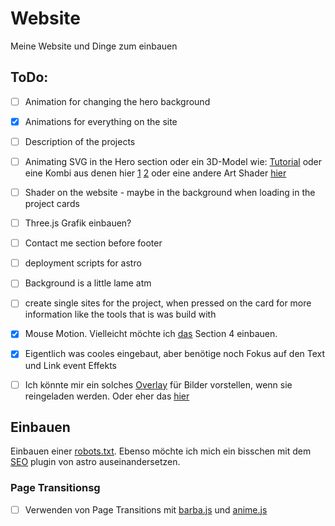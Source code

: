 # Website

Meine Website und Dinge zum einbauen

## ToDo:
- [ ] Animation for changing the hero background
- [x] Animations for everything on the site
- [ ] Description of the projects

- [ ] Animating SVG in the Hero section oder ein 3D-Model wie: [Tutorial](https://simondev.teachable.com/courses/1783153/lectures/40252874) oder eine Kombi aus denen hier [1](https://www.youtube.com/watch?v=YK1Sw_hnm58) [2](https://www.youtube.com/watch?v=vM8M4QloVL0&t=780s) oder eine andere Art Shader [hier](https://www.youtube.com/watch?v=C8Cuwq1eqDw)
- [ ] Shader on the website - maybe in the background when loading in the project cards
- [ ] Three.js Grafik einbauen?

- [ ] Contact me section before footer

- [ ] deployment scripts for astro
- [ ] Background is a little lame atm
- [ ] create single sites for the project, when pressed on the card for more information like the tools that is was build with

- [x] Mouse Motion. Vielleicht möchte ich [das](https://blog.hubspot.com/website/animated-cursor) Section 4 einbauen.
- [x] Eigentlich was cooles eingebaut, aber benötige noch Fokus auf den Text und Link event Effekts
- [ ] Ich könnte mir ein solches [Overlay](https://codepen.io/sukratti-jain/pen/wLOqdO/) für Bilder vorstellen, wenn sie reingeladen werden. Oder eher das [hier](https://www.youtube.com/watch?v=jMVhxBB3l0w)

## Einbauen
Einbauen einer [robots.txt](https://github.com/alextim/astro-lib/tree/main/packages/astro-robots-txt#readme). Ebenso möchte ich mich ein bisschen mit dem [SEO](https://github.com/jonasmerlin/astro-seo#readme) plugin von astro auseinandersetzen.

### Page Transitionsg

- [ ] Verwenden von Page Transitions mit [barba.js](https://barba.js.org/docs/getstarted/basic-transition/) und [anime.js](https://animejs.com/)